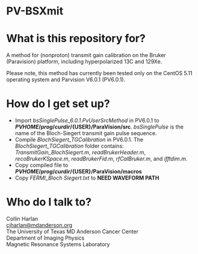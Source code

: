 # PV-BSXmit

# What is this repository for?
A method for (nonproton) transmit gain calibration on the Bruker (Paravision) platform, including hyperpolarized 13C and 129Xe. 

Please note, this method has currently been tested only on the CentOS 5.11 operating system and Parvision V6.0.1 (PV6.0.1).

# How do I get set up?
* Import *bsSinglePulse_6.0.1.PvUserSrcMethod* in PV6.0.1 to **${PVHOME}/prog/curdir/${USER}/ParaVision/src**. *bsSinglePulse* is the name of the Bloch-Siegert transmit gain pulse sequence.
* Compile *BlochSiegert_TGCalibration* in PV6.0.1. The *BlochSiegert_TGCalibration* folder contains: *TransmitGain_BlochSiegert.m*, *readBrukerHeader.m*, *recoBrukerKSpace.m*, *readBrukerFid.m*, *rfCalBruker.m*, and *ifftdim.m*.
* Copy compiled file to **${PVHOME}/prog/curdir/${USER}/ParaVision/macros**
* Copy *FERMI_Bloch Siegert.txt* to **NEED WAVEFORM PATH**

# Who do I talk to?
Collin Harlan\
cjharlan@mdanderson.org\
The University of Texas MD Anderson Cancer Center\
Department of Imaging Physics\
Magnetic Resonance Systems Laboratory

